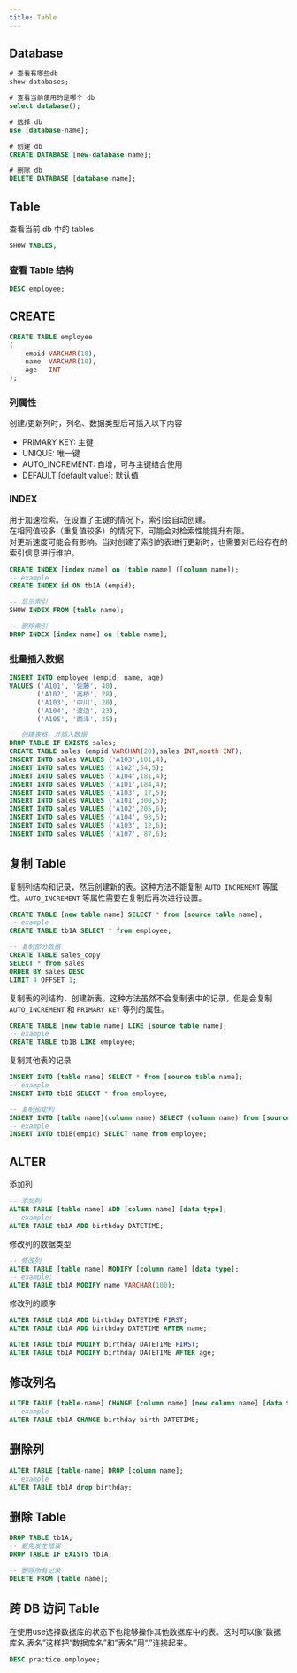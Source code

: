 ```yaml
---
title: Table
---
```


## Database
```sql
# 查看有哪些db
show databases;

# 查看当前使用的是哪个 db
select database();

# 选择 db
use [database-name];

# 创建 db
CREATE DATABASE [new-database-name]; 

# 删除 db
DELETE DATABASE [database-name];
```

## Table

查看当前 db 中的 tables
```sql
SHOW TABLES;
```

### 查看 Table 结构
```sql
DESC employee;
```

## CREATE
``` sql
CREATE TABLE employee
(
    empid VARCHAR(10),
    name  VARCHAR(10),
    age   INT
);
```

### 列属性
创建/更新列时，列名、数据类型后可插入以下内容
* PRIMARY KEY: 主键
* UNIQUE: 唯一键
* AUTO_INCREMENT: 自增，可与主键结合使用
* DEFAULT [default value]: 默认值

### INDEX
用于加速检索。在设置了主键的情况下，索引会自动创建。  
在相同值较多（重复值较多）的情况下，可能会对检索性能提升有限。  
对更新速度可能会有影响。当对创建了索引的表进行更新时，也需要对已经存在的索引信息进行维护。
```sql
CREATE INDEX [index name] on [table name] ([column name]);
-- example
CREATE INDEX id ON tb1A (empid);

-- 显示索引
SHOW INDEX FROM [table name];

-- 删除索引
DROP INDEX [index name] on [table name];
```


### 批量插入数据
```sql
INSERT INTO employee (empid, name, age)
VALUES ('A101', '佐藤', 40),
       ('A102', '高桥', 28),
       ('A103', '中川', 20),
       ('A104', '渡边', 23),
       ('A105', '西泽', 35);

-- 创建表格，并插入数据
DROP TABLE IF EXISTS sales;
CREATE TABLE sales (empid VARCHAR(20),sales INT,month INT);
INSERT INTO sales VALUES ('A103',101,4);
INSERT INTO sales VALUES ('A102',54,5);
INSERT INTO sales VALUES ('A104',181,4);
INSERT INTO sales VALUES ('A101',184,4);
INSERT INTO sales VALUES ('A103', 17,5);
INSERT INTO sales VALUES ('A101',300,5);
INSERT INTO sales VALUES ('A102',205,6);
INSERT INTO sales VALUES ('A104', 93,5);
INSERT INTO sales VALUES ('A103', 12,6);
INSERT INTO sales VALUES ('A107', 87,6);

```


## 复制 Table
复制列结构和记录，然后创建新的表。这种方法不能复制 `AUTO_INCREMENT` 等属性。`AUTO_INCREMENT` 等属性需要在复制后再次进行设置。
```sql
CREATE TABLE [new table name] SELECT * from [source table name];
-- example
CREATE TABLE tb1A SELECT * from employee;

-- 复制部分数据
CREATE TABLE sales_copy
SELECT * from sales
ORDER BY sales DESC
LIMIT 4 OFFSET 1;
```

复制表的列结构，创建新表。这种方法虽然不会复制表中的记录，但是会复制 `AUTO_INCREMENT` 和 `PRIMARY KEY` 等列的属性。
```sql
CREATE TABLE [new table name] LIKE [source table name];
-- example
CREATE TABLE tb1B LIKE employee;
```

复制其他表的记录
```sql
INSERT INTO [table name] SELECT * from [source table name];
-- example
INSERT INTO tb1B SELECT * from employee;

-- 复制指定列
INSERT INTO [table name](column name) SELECT (column name) from [source table name];
-- example
INSERT INTO tb1B(empid) SELECT name from employee;
```


## ALTER

添加列
```sql
-- 添加列
ALTER TABLE [table name] ADD [column name] [data type];
-- example:
ALTER TABLE tb1A ADD birthday DATETIME;
```

修改列的数据类型
```sql
-- 修改列
ALTER TABLE [table name] MODIFY [column name] [data type];
-- example:
ALTER TABLE tb1A MODIFY name VARCHAR(100);
```

修改列的顺序  
```sql
ALTER TABLE tb1A ADD birthday DATETIME FIRST;
ALTER TABLE tb1A ADD birthday DATETIME AFTER name;

ALTER TABLE tb1A MODIFY birthday DATETIME FIRST;
ALTER TABLE tb1A MODIFY birthday DATETIME AFTER age;
```

## 修改列名
```sql
ALTER TABLE [table-name] CHANGE [column name] [new column name] [data type];
-- example
ALTER TABLE tb1A CHANGE birthday birth DATETIME;
```

## 删除列
```sql
ALTER TABLE [table-name] DROP [column name];
-- example
ALTER TABLE tb1A drop birthday;
```





## 删除 Table
``` sql
DROP TABLE tb1A;
-- 避免发生错误
DROP TABLE IF EXISTS tb1A;

-- 删除所有记录
DELETE FROM [table name];
```


## 跨 DB 访问 Table
在使用use选择数据库的状态下也能够操作其他数据库中的表。这时可以像“数据库名.表名”这样把“数据库名”和“表名”用“.”连接起来。
```sql
DESC practice.employee;
```